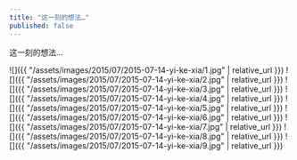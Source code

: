 ```yaml
---
title: "这一刻的想法…"
published: false
---
```

这一刻的想法…



![]({{ "/assets/images/2015/07/2015-07-14-yi-ke-xia/1.jpg" | relative_url }})
![]({{ "/assets/images/2015/07/2015-07-14-yi-ke-xia/2.jpg" | relative_url }})
![]({{ "/assets/images/2015/07/2015-07-14-yi-ke-xia/3.jpg" | relative_url }})
![]({{ "/assets/images/2015/07/2015-07-14-yi-ke-xia/4.jpg" | relative_url }})
![]({{ "/assets/images/2015/07/2015-07-14-yi-ke-xia/5.jpg" | relative_url }})
![]({{ "/assets/images/2015/07/2015-07-14-yi-ke-xia/6.jpg" | relative_url }})
![]({{ "/assets/images/2015/07/2015-07-14-yi-ke-xia/7.jpg" | relative_url }})
![]({{ "/assets/images/2015/07/2015-07-14-yi-ke-xia/8.jpg" | relative_url }})
![]({{ "/assets/images/2015/07/2015-07-14-yi-ke-xia/9.jpg" | relative_url }})
